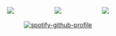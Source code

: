 

<div align="center">

![](https://komarev.com/ghpvc/?username=ennlo&color=007FD8&base=5834&style=flat-square&label=♫+) ⠀⠀ ⠀⠀⠀⠀⠀⠀  [![](https://files.catbox.moe/alfb7r.png)](https://rentry.co/berq) ⠀⠀ ⠀⠀⠀⠀⠀⠀  [![](https://files.catbox.moe/gjgdrq.png)](https://berq.atabook.org)


[![spotify-github-profile](https://spotify-github-profile.kittinanx.com/api/view?uid=ytli9u7trg8a0ujmzzshj33yn&cover_image=true&theme=natemoo-re&show_offline=true&background_color=007FD8&interchange=true&bar_color=007FD8&bar_color_cover=false)](https://spotify-github-profile.kittinanx.com/api/view?uid=ytli9u7trg8a0ujmzzshj33yn&redirect=true)
